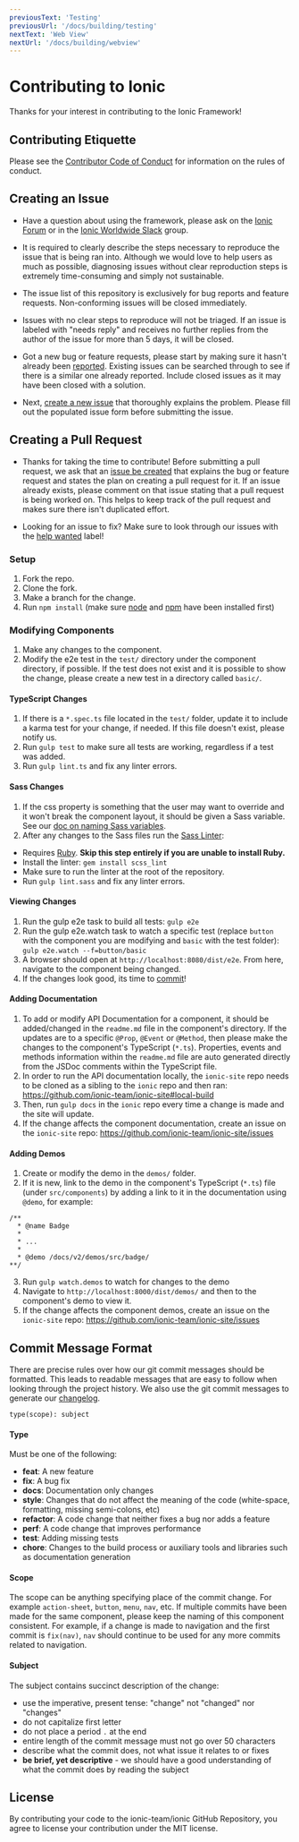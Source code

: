 ```yaml
---
previousText: 'Testing'
previousUrl: '/docs/building/testing'
nextText: 'Web View'
nextUrl: '/docs/building/webview'
---
```


# Contributing to Ionic

Thanks for your interest in contributing to the Ionic Framework!


## Contributing Etiquette

Please see the [Contributor Code of Conduct](https://github.com/ionic-team/ionic/blob/master/CODE_OF_CONDUCT.md) for information on the rules of conduct.


## Creating an Issue

* Have a question about using the framework, please ask on the [Ionic Forum](http://forum.ionicframework.com/) or in the [Ionic Worldwide Slack](http://ionicworldwide.herokuapp.com/) group.

* It is required to clearly describe the steps necessary to reproduce the issue that is being ran into. Although we would love to help users as much as possible, diagnosing issues without clear reproduction steps is extremely time-consuming and simply not sustainable.

* The issue list of this repository is exclusively for bug reports and feature requests. Non-conforming issues will be closed immediately.

* Issues with no clear steps to reproduce will not be triaged. If an issue is labeled with "needs reply" and receives no further replies from the author of the issue for more than 5 days, it will be closed.

* Got a new bug or feature requests, please start by making sure it hasn't already been [reported](https://github.com/ionic-team/ionic/issues?utf8=%E2%9C%93&q=is%3Aissue). Existing issues can be searched through to see if there is a similar one already reported. Include closed issues as it may have been closed with a solution.

* Next, [create a new issue](https://github.com/ionic-team/ionic/issues/new) that thoroughly explains the problem. Please fill out the populated issue form before submitting the issue.


## Creating a Pull Request

* Thanks for taking the time to contribute! Before submitting a pull request, we ask that an [issue be created](#creating-an-issue) that explains the bug or feature request and states the plan on creating a pull request for it. If an issue already exists, please comment on that issue stating that a pull request is being worked on. This helps to keep track of the pull request and makes sure there isn't duplicated effort.

* Looking for an issue to fix? Make sure to look through our issues with the [help wanted](https://github.com/ionic-team/ionic/issues?q=is%3Aopen+is%3Aissue+label%3A%22help+wanted%22) label!

### Setup

1. Fork the repo.
2. Clone the fork.
3. Make a branch for the change.
4. Run `npm install` (make sure [node](https://nodejs.org/en/) and [npm](http://blog.npmjs.org/post/85484771375/how-to-install-npm) have been installed first)


### Modifying Components

1. Make any changes to the component.
2. Modify the e2e test in the `test/` directory under the component directory, if possible. If the test does not exist and it is possible to show the change, please create a new test in a directory called `basic/`.


#### TypeScript Changes

1. If there is a `*.spec.ts` file located in the `test/` folder, update it to include a karma test for your change, if needed. If this file doesn't exist, please notify us.
2. Run `gulp test` to make sure all tests are working, regardless if a test was added.
3. Run `gulp lint.ts` and fix any linter errors.


#### Sass Changes

1. If the css property is something that the user may want to override and it won't break the component layout, it should be given a Sass variable. See our [doc on naming Sass variables](https://docs.google.com/document/d/1OyOyrRE5lpB_9mdkF0HWVQLV97fHma450N8XqE4mjZQ/edit?usp=sharing).
2. After any changes to the Sass files run the [Sass Linter](https://github.com/brigade/scss-lint):
 - Requires [Ruby](https://www.ruby-lang.org/en/documentation/installation/). **Skip this step entirely if you are unable to install Ruby.**
 - Install the linter: `gem install scss_lint`
 - Make sure to run the linter at the root of the repository.
 - Run `gulp lint.sass` and fix any linter errors.


#### Viewing Changes

1. Run the gulp e2e task to build all tests: `gulp e2e`
2. Run the gulp e2e.watch task to watch a specific test (replace `button` with the component you are modifying and `basic` with the test folder): `gulp e2e.watch --f=button/basic`
3. A browser should open at `http://localhost:8080/dist/e2e`. From here, navigate to the component being changed.
4. If the changes look good, its time to [commit](#committing)!


#### Adding Documentation

1. To add or modify API Documentation for a component, it should be added/changed in the `readme.md` file in the component's directory. If the updates are to a specific `@Prop`, `@Event` or `@Method`, then please make the changes to the component's TypeScript (`*.ts`). Properties, events and methods information within the `readme.md` file are auto generated directly from the JSDoc comments within the TypeScript file.
2. In order to run the API documentation locally, the `ionic-site` repo needs to be cloned as a sibling to the `ionic` repo and then ran: https://github.com/ionic-team/ionic-site#local-build
3. Then, run `gulp docs` in the `ionic` repo every time a change is made and the site will update.
4. If the change affects the component documentation, create an issue on the `ionic-site` repo: https://github.com/ionic-team/ionic-site/issues


#### Adding Demos

1. Create or modify the demo in the `demos/` folder.
2. If it is new, link to the demo in the component's TypeScript (`*.ts`) file (under `src/components`) by adding a link to it in the documentation using `@demo`, for example:

  ```
  /**
    * @name Badge
    *
    * ...
    *
    * @demo /docs/v2/demos/src/badge/
  **/
  ```
3. Run `gulp watch.demos` to watch for changes to the demo
4. Navigate to `http://localhost:8000/dist/demos/` and then to the component's demo to view it.
5. If the change affects the component demos, create an issue on the `ionic-site` repo: https://github.com/ionic-team/ionic-site/issues


## Commit Message Format

There are precise rules over how our git commit messages should be formatted. This leads to readable messages that are easy to follow when looking through the project history. We also use the git commit messages to generate our [changelog](https://github.com/ionic-team/ionic/blob/master/CHANGELOG.md).

`type(scope): subject`

#### Type
Must be one of the following:

* **feat**: A new feature
* **fix**: A bug fix
* **docs**: Documentation only changes
* **style**: Changes that do not affect the meaning of the code (white-space, formatting, missing semi-colons, etc)
* **refactor**: A code change that neither fixes a bug nor adds a feature
* **perf**: A code change that improves performance
* **test**: Adding missing tests
* **chore**: Changes to the build process or auxiliary tools and libraries such as documentation generation

#### Scope
The scope can be anything specifying place of the commit change. For example `action-sheet`, `button`, `menu`, `nav`, etc. If multiple commits have been made for the same component, please keep the naming of this component consistent. For example, if a change is made to navigation and the first commit is `fix(nav)`, `nav` should continue to be used for any more commits related to navigation.

#### Subject
The subject contains succinct description of the change:

* use the imperative, present tense: "change" not "changed" nor "changes"
* do not capitalize first letter
* do not place a period `.` at the end
* entire length of the commit message must not go over 50 characters
* describe what the commit does, not what issue it relates to or fixes
* **be brief, yet descriptive** - we should have a good understanding of what the commit does by reading the subject


## License

By contributing your code to the ionic-team/ionic GitHub Repository, you agree to license your contribution under the MIT license.
